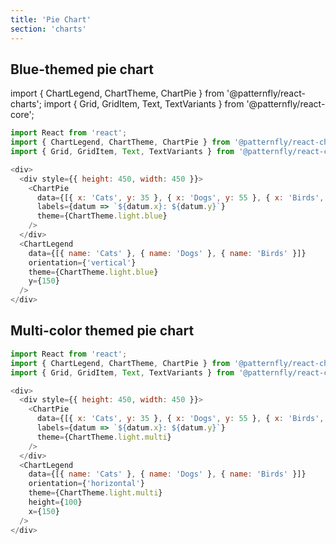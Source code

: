 ```yaml
---
title: 'Pie Chart'
section: 'charts'
---
```


## Blue-themed pie chart

import { ChartLegend, ChartTheme, ChartPie } from '@patternfly/react-charts';
import { Grid, GridItem, Text, TextVariants } from '@patternfly/react-core';

```js
import React from 'react';
import { ChartLegend, ChartTheme, ChartPie } from '@patternfly/react-charts';
import { Grid, GridItem, Text, TextVariants } from '@patternfly/react-core';

<div>
  <div style={{ height: 450, width: 450 }}>
    <ChartPie
      data={[{ x: 'Cats', y: 35 }, { x: 'Dogs', y: 55 }, { x: 'Birds', y: 10 }]}
      labels={datum => `${datum.x}: ${datum.y}`}
      theme={ChartTheme.light.blue}
    />
  </div>
  <ChartLegend
    data={[{ name: 'Cats' }, { name: 'Dogs' }, { name: 'Birds' }]}
    orientation={'vertical'}
    theme={ChartTheme.light.blue}
    y={150}
  />
</div>
```

## Multi-color themed pie chart
```js
import React from 'react';
import { ChartLegend, ChartTheme, ChartPie } from '@patternfly/react-charts';
import { Grid, GridItem, Text, TextVariants } from '@patternfly/react-core';

<div>
  <div style={{ height: 450, width: 450 }}>
    <ChartPie
      data={[{ x: 'Cats', y: 35 }, { x: 'Dogs', y: 55 }, { x: 'Birds', y: 10 }]}
      labels={datum => `${datum.x}: ${datum.y}`}
      theme={ChartTheme.light.multi}
    />
  </div>
  <ChartLegend
    data={[{ name: 'Cats' }, { name: 'Dogs' }, { name: 'Birds' }]}
    orientation={'horizontal'}
    theme={ChartTheme.light.multi}
    height={100}
    x={150}
  />
</div>
```

